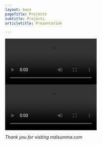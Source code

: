 ```yaml
---
layout: base
pageTitle: Projects
subtitle: Projects
articletitle: Presentation

---
```



<main> 
<video controls>
  <source src= "../../assets/color-theory.mp4" type="video/mp4">
  Your browser does not support the video tag.
</video>
<video controls>
  <source src= "../../assets/media_presentation.mp4" type="video/mp4">
  Your browser does not support the video tag.
</video>

*Thank you for visiting mdisumma.com*

</main>

